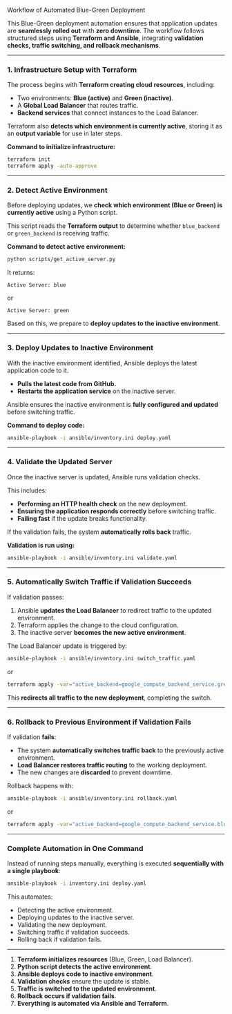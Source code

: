 Workflow of Automated Blue-Green Deployment

This Blue-Green deployment automation ensures that application updates are **seamlessly rolled out** with **zero downtime**. The workflow follows structured steps using **Terraform and Ansible**, integrating **validation checks, traffic switching, and rollback mechanisms**.

---

### **1. Infrastructure Setup with Terraform**
The process begins with **Terraform creating cloud resources**, including:
- Two environments: **Blue (active)** and **Green (inactive)**.
- A **Global Load Balancer** that routes traffic.
- **Backend services** that connect instances to the Load Balancer.

Terraform also **detects which environment is currently active**, storing it as an **output variable** for use in later steps.

**Command to initialize infrastructure:**
```sh
terraform init
terraform apply -auto-approve
```

---

### **2. Detect Active Environment**
Before deploying updates, we **check which environment (Blue or Green) is currently active** using a Python script.

This script reads the **Terraform output** to determine whether `blue_backend` or `green_backend` is receiving traffic.

**Command to detect active environment:**
```sh
python scripts/get_active_server.py
```
It returns:
```
Active Server: blue
```
or
```
Active Server: green
```
Based on this, we prepare to **deploy updates to the inactive environment**.

---

### **3. Deploy Updates to Inactive Environment**
With the inactive environment identified, Ansible deploys the latest application code to it.

- **Pulls the latest code from GitHub.**
- **Restarts the application service** on the inactive server.

Ansible ensures the inactive environment is **fully configured and updated** before switching traffic.

**Command to deploy code:**
```sh
ansible-playbook -i ansible/inventory.ini deploy.yaml
```

---

### **4. Validate the Updated Server**
Once the inactive server is updated, Ansible runs validation checks.

This includes:
- **Performing an HTTP health check** on the new deployment.
- **Ensuring the application responds correctly** before switching traffic.
- **Failing fast** if the update breaks functionality.

If the validation fails, the system **automatically rolls back** traffic.

**Validation is run using:**
```sh
ansible-playbook -i ansible/inventory.ini validate.yaml
```

---

### **5. Automatically Switch Traffic if Validation Succeeds**
If validation passes:
1. Ansible **updates the Load Balancer** to redirect traffic to the updated environment.
2. Terraform applies the change to the cloud configuration.
3. The inactive server **becomes the new active environment**.

The Load Balancer update is triggered by:
```sh
ansible-playbook -i ansible/inventory.ini switch_traffic.yaml
```
or
```sh
terraform apply -var="active_backend=google_compute_backend_service.green_backend.self_link" --auto-approve
```
This **redirects all traffic to the new deployment**, completing the switch.

---

### **6. Rollback to Previous Environment if Validation Fails**
If validation **fails**:
- The system **automatically switches traffic back** to the previously active environment.
- **Load Balancer restores traffic routing** to the working deployment.
- The new changes are **discarded** to prevent downtime.

Rollback happens with:
```sh
ansible-playbook -i ansible/inventory.ini rollback.yaml
```
or
```sh
terraform apply -var="active_backend=google_compute_backend_service.blue_backend.self_link" --auto-approve
```

---

### **Complete Automation in One Command**
Instead of running steps manually, everything is executed **sequentially with a single playbook**:
```sh
ansible-playbook -i inventory.ini deploy.yaml
```
This automates:
- Detecting the active environment.
- Deploying updates to the inactive server.
- Validating the new deployment.
- Switching traffic if validation succeeds.
- Rolling back if validation fails.

---

1. **Terraform initializes resources** (Blue, Green, Load Balancer).
2. **Python script detects the active environment**.
3. **Ansible deploys code to inactive environment**.
4. **Validation checks** ensure the update is stable.
5. **Traffic is switched to the updated environment**.
6. **Rollback occurs if validation fails**.
7. **Everything is automated via Ansible and Terraform**.
